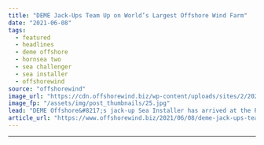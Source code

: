 ```yaml
---
title: "DEME Jack-Ups Team Up on World’s Largest Offshore Wind Farm"
date: "2021-06-08"
tags: 
  - featured
  - headlines
  - deme offshore
  - hornsea two
  - sea challenger
  - sea installer
  - offshorewind
source: "offshorewind"
image_url: "https://cdn.offshorewind.biz/wp-content/uploads/sites/2/2021/06/08110504/DEME-Jack-Ups-Team-Up-on-Worlds-Largest-Offshore-Wind-Farm.jpg"
image_fp: "/assets/img/post_thumbnails/25.jpg"
lead: "DEME Offshore&#8217;s jack-up Sea Installer has arrived at the Port of Hull in the"
article_url: "https://www.offshorewind.biz/2021/06/08/deme-jack-ups-team-up-on-worlds-largest-offshore-wind-farm/"
---
```


---
